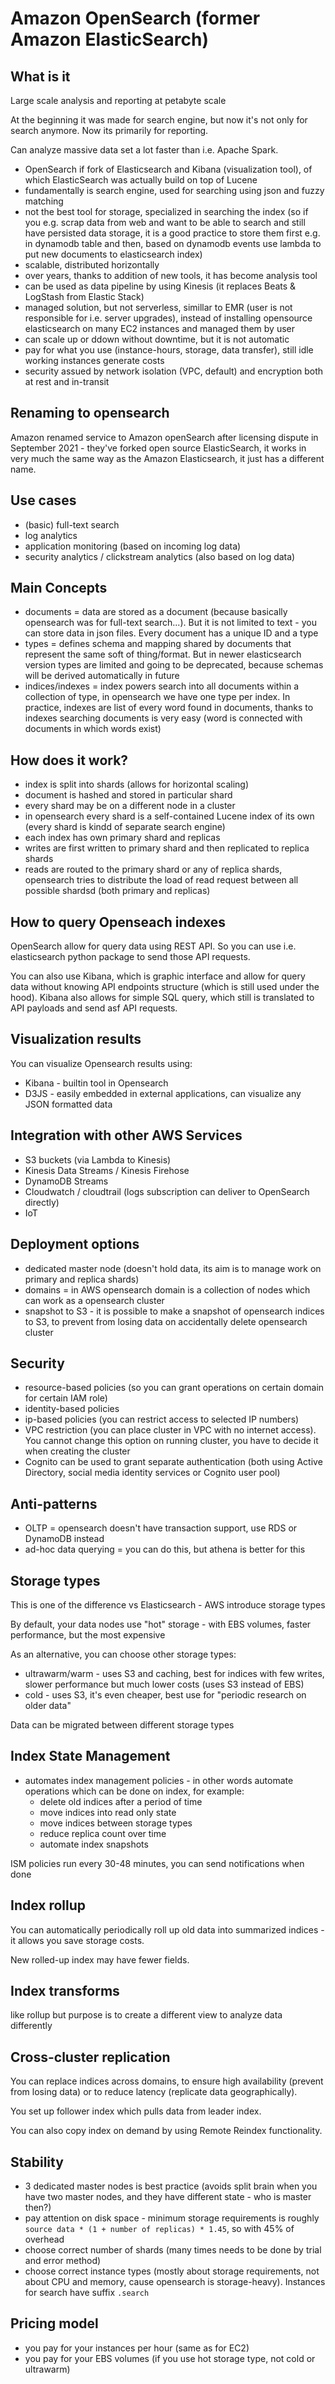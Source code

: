 # Amazon OpenSearch (former Amazon ElasticSearch)

## What is it
Large scale analysis and reporting at petabyte scale

At the beginning it was made for search engine, but now it's not only for search anymore.
Now its primarily for reporting.

Can analyze massive data set a lot faster than i.e. Apache Spark.

* OpenSearch if fork of Elasticsearch and Kibana (visualization tool), of which ElasticSearch was actually build on top of Lucene
* fundamentally is search engine, used for searching using json and fuzzy matching
* not the best tool for storage, specialized in searching the index (so if you e.g. scrap data from web and want to be able to search and still have persisted data storage, it is a good practice to store them first e.g. in dynamodb table and then, based on dynamodb events use lambda to put new documents to elasticsearch index)
* scalable, distributed horizontally
* over years, thanks to addition of new tools, it has become analysis tool
* can be used as data pipeline by using Kinesis (it replaces Beats & LogStash from Elastic Stack)
* managed solution, but not serverless, simillar to EMR (user is not responsible for i.e. server upgrades), instead of installing opensource elasticsearch on many EC2 instances and managed them by user 
* can scale up or ddown without downtime, but it is not automatic
* pay for what you use (instance-hours, storage, data transfer), still idle working instances generate costs
* security assued by network isolation (VPC, default) and encryption both at rest and in-transit

## Renaming to opensearch
Amazon renamed service to Amazon openSearch after licensing dispute in September 2021 - they've forked open source ElasticSearch, it works in very much the same way as the Amazon Elasticsearch, it just has a different name.

## Use cases
* (basic) full-text search
* log analytics
* application monitoring (based on incoming log data)
* security analytics / clickstream analytics (also based on log data)

## Main Concepts
* documents = data are stored as a document (because basically opensearch was for full-text search...). But it is not limited to text - you can store data in json files. Every document has a unique ID and a type
* types = defines schema and mapping shared by documents that represent the same soft of thing/format. But in newer elasticsearch version types are limited and going to be deprecated, because schemas will be derived automatically in future
* indices/indexes = index powers search into all documents within a collection of type, in opensearch we have one type per index. In practice, indexes are list of every word found in documents, thanks to indexes searching documents is very easy (word is connected with documents in which words exist)

## How does it work?
* index is split into shards (allows for horizontal scaling)
* document is hashed and stored in particular shard
* every shard may be on a different node in a cluster
* in opensearch every shard is a self-contained Lucene index of its own (every shard is kindd of separate search engine)
* each index has own primary shard and replicas
* writes are first written to primary shard and then replicated to replica shards
* reads are routed to the primary shard or any of replica shards, opensearch tries to distribute the load of read request between all possible shardsd (both primary and replicas)

## How to query Openseach indexes
OpenSearch allow for query data using REST API. So you can use i.e. elasticsearch python package to send those API requests.

You can also use Kibana, which is graphic interface and allow for query data without knowing API endpoints structure (which is still used under the hood).
Kibana also allows for simple SQL query, which still is translated to API payloads and send asf API requests.

## Visualization results
You can visualize Opensearch results using:
* Kibana - builtin tool in Opensearch
* D3JS - easily embedded in external applications, can visualize any JSON formatted data

## Integration with other AWS Services
* S3 buckets (via Lambda to Kinesis)
* Kinesis Data Streams / Kinesis Firehose
* DynamoDB Streams
* Cloudwatch / cloudtrail (logs subscription can deliver to OpenSearch directly)
* IoT

## Deployment options
* dedicated master node (doesn't hold data, its aim is to manage work on primary and replica shards)
* domains = in AWS opensearch domain is a collection of nodes which can work as a opensearch cluster
* snapshot to S3 - it is possible to make a snapshot of opensearch indices to S3, to prevent from losing data on accidentally delete opensearch cluster

## Security
* resource-based policies (so you can grant operations on certain domain for certain IAM role)
* identity-based policies
* ip-based policies (you can restrict access to selected IP numbers)
* VPC restriction (you can place cluster in VPC with no internet access). You cannot change this option on running cluster, you have to decide it when creating the cluster
* Cognito can be used to grant separate authentication (both using Active Directory, social media identity services or Cognito user pool)

## Anti-patterns
* OLTP = opensearch doesn't have transaction support, use RDS or DynamoDB instead
* ad-hoc data querying = you can do this, but athena is better for this

## Storage types
This is one of the difference vs Elasticsearch - AWS introduce storage types 

By default, your data nodes use "hot" storage - with EBS volumes, faster performance, but the most expensive

As an alternative, you can choose other storage types:
* ultrawarm/warm - uses S3 and caching, best for indices with few writes, slower performance but much lower costs (uses S3 instead of EBS)
* cold - uses S3, it's even cheaper, best use for "periodic research on older data"

Data can be migrated between different storage types

## Index State Management
* automates index management policies - in other words automate operations which can be done on index, for example:
  * delete old indices after a period of time
  * move indices into read only state
  * move indices between storage types
  * reduce replica count over time
  * automate index snapshots

ISM policies run every 30-48 minutes, you can send notifications when done

## Index rollup
You can automatically periodically roll up old data into summarized indices - it allows you save storage costs.

New rolled-up index may have fewer fields.

## Index transforms
like rollup but purpose is to create a different view to analyze data differently

## Cross-cluster replication
You can replace indices across domains, to ensure high availability (prevent from losing data) or to reduce latency (replicate data geographically).

You set up follower index which pulls data from leader index.

You can also copy index on demand by using Remote Reindex functionality.

## Stability
* 3 dedicated master nodes is best practice (avoids split brain when you have two master nodes, and they have different state - who is master then?)
* pay attention on disk space - minimum storage requirements is roughly `source data * (1 + number of replicas) * 1.45`, so with 45% of overhead
* choose correct number of shards (many times needs to be done by trial and error method)
* choose correct instance types (mostly about storage requirements, not about CPU and memory, cause opensearch is storage-heavy). Instances for search have suffix `.search`

## Pricing model
* you pay for your instances per hour (same as for EC2)
* you pay for your EBS volumes (if you use hot storage type, not cold or ultrawarm)
